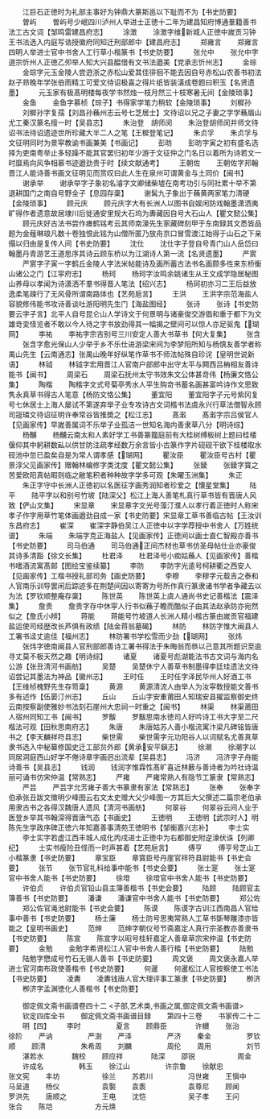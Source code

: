 <!-- { "loadSidebar": true } -->
　　江巨石正徳时为礼部主事好为钟鼎大篆斯邕以下耻而不为【书史防要】
　　曽屿
　　曽屿号少岷四川泸州人举进士正徳十二年为建昌知府博通羣籍善书法工古文词【邹鸣雷建昌府志】
　　涂澂
　　涂澂字维新城人正徳中嵗贡习钟王书法选入内庭写诰授徽府同知迁刑部郎中【建昌府志】
　　郑雍言
　　郑雍言四明人举进士官中书舍人工行草小楷篆书【书史防要】
　　张允中
　　张允中字道宗忻州人正徳乙夘举人知大兴县醖借有文书法遒美【党承志忻州志】
　　金琮
　　金琮字元玉金陵人尝逰浙之赤松山爱其佳徘徊不能去因自号赤松山农善书初法赵子昻晚年学张伯雨精工可爱文待诏极喜之得片纸皆装潢成卷题曰积玉【名贤遗墨】
　　元玉家有极髙明楼每夜学书然烛一枝月然三十枝寒暑无间【金陵琐事】
　　金鱼
　　金鱼字慕桢【琮子】书得家学笔力稍软【金陵琐事】
　　刘穉孙
　　刘穉孙字复孺【刘昌孙蘓州志云号七芝居士】文待诏以兄之子妻之字学蘓眉山尤工秦汉篆名擅一时【吴县志】
　　朱治登　胡师闵
　　朱治登胡师闵并师文待诏书法待诏遗迹世所珍藏大半二人之笔【王穉登笔记】
　　朱贞孚
　　朱贞孚与文征明同时为景寜教谕书画兼美【书画记】
　　彭昉
　　彭昉字寅之初有盛名选择为吏南粤举止多轻躁不能其官罢归初年少游于文征仲之门名日以着所为诗若文一时靡焉向风争相慕书迹遒劲贵于时【续文献通考】
　　王朝佐
　　王朝佐字邦翰晋江人能诗善书画文征明见而赏叹曰此人生在泉州可谓黄金与土同价【闽书】
　　谢承举
　　谢承举字子象初名濬字文卿储柴墟在南考功引与同社累十举不第退耕国门之南自号野全子【息园存稾】
　　谢髯九子象出于蘓黄两家笔力清硬【金陵琐事】
　　顾元庆
　　顾元庆字大有长洲人以图书自娱闲防戏翰墨潇洒夷旷得作者遗意故居埭川后徙通安里规大石坞为夀藏因自号大石山人【瞿文懿公集】
　　顾元庆好古法书尝作瘗鹤铭考云其师南濠先生家藏碑刻甲于东南録其文悉皆品题为金薤琳琅凡数十卷独恨此铭为山僧所匿乃放舟京口冒雪渡江始得于山石之下亲搨以归由是复传人间【书史防要】
　　沈仕
　　沈仕字子登自号青门山人岳岱曰翰墨丹青游艺王道思序其诗云顾东桥以为江湖诗人第一流【名贤遗墨】
　　严賔
　　严賔字子寅一字鹤丘金陵人字法米帖能诗及画所蓄古法书名画颇多徃来东桥衡山诸公之门【江寜府志】
　　杨珂
　　杨珂字汝鸣余姚诸生从王文成学隐居秘图山养母以孝闻为诗潇洒不羣书得晋人笔法【绍兴志】
　　杨珂初亦习二王后益放逸柔笔疎行了无风骨所谓南路体也【艺苑巵言】
　　王洪
　　王洪字宗范海盐人容貌修伟能书攻诗善谈吐游阳明先生门【海盐图经】
　　张诗
　　张诗【书史防要云字子言】北平人自号昆仑山人学诗文于何景明与诸豪俊交游倡和重于都下为文雄竒变怪览者不敢以今人待之字书放劲得其一幅揭之壁间可以惊人亦足驱鬼【瑚网】
　　李祐
　　李祐字宗吉别号三川安定人善大书草书【何大复集】
　　张含
　　张含字愈光保山人少举于乡不乐仕进游梁宋间为李梦阳所知与杨慎友善学者称禺山先生【云南通志】张禺山晚年好纵笔作草书不师法帖殊自珍诧【皇明世说新语】
　　林钺
　　林钺字宏用晋江人官南户部郎中出守太平与闗西吕柟相友善诗能书【闽书】
　　周梁石
　　周梁石抚州太守书效朱文公体甚竒伟【杨廉文恪公集】
　　陶楷
　　陶楷字文式号菊亭秀水人平生购竒书蓄名画甚富吟诗作文思致隽永真草书得古人笔意【杨防文恪公集】
　　董宜阳
　　董宜阳字子元号紫冈复号七休居士上海人屡试不第遂弃举子业专攻诗古文词楷书法虞永兴行草法僧智永顾司宼璘文待诏征明许奉常谷皆推奬之【松江志】
　　髙瀔
　　髙瀔字宗吕侯官人【见画家传】早嵗善属词不乐举子业孤洁一世知名海内善隶草八分【明诗综】
　　杨黼
　　杨黼云南太和人素好学工书善篆籀庭前有大桂树缚板树上题曰桂楼偃仰其中躬耕数畆以供甘防注疏孝经数万余言皆小古篆作字片砚砚干欲下桂楼取水砚池中忽已盈矣自是为常人谓孝感【瑚网】
　　瞿汝臣
　　瞿汝臣号古村【瞿景淳父见画家传】赠翰林编修字类沈度【瞿文懿公集】
　　张錂
　　张錂字寳之苦爱欧阳真帖暇则临之敝笔积者种种故字学多可观【朱曜玉洲集】
　　朱正
　　朱正字守中长洲人正徳初以名医征字画秀润知者珍爱之【懐星堂集】
　　陆平
　　陆平字以和别号竹坡【陆深父】松江上海人善笔札真行草书皆有晋唐人风致【俨山文集】
　　宋显章
　　宋显章字文光号藻汀濮人以孝行着正徳时人称宋孝子作字用草竹笔体画遒劲自成一家【书史防要】宋显章工草书善临古帖【王汝训东昌府志】
　　崔深
　　崔深字静伯吴江人正徳中以字学荐授中书舍人【万姓统谱】
　　朱端
　　朱端字克正海盐人【见画家传】正徳间以画士直仁智殿亦善书【书史防要】
　　司马伯通
　　司马伯通正间杰材也草书仿圣母帖仕业亦豪俊其诗多清豁【徐文长集】
　　杜君泽
　　杜君泽号小痴姑蘓人【见画家传】善楷书嗜酒流寓髙邮【图绘宝鉴续纂】
　　李防
　　李防字光逺号柯耕衢之西安人【见画家传】工楷书授礼部司务【画史防要】
　　李穆
　　李穆字元载吉之泰和人官南乐训导罢闲后踪迹多在荆楚间因以寄寄为号所作真行篆隶诸书学者争藏去以为法【罗钦顺整庵存稾】
　　陈世英
　　陈世英上虞人通尚书史记善楷法【震泽集】
　　詹贵
　　詹贵字存中休寜人行书似蘓子瞻而酷似子由其法赵承防亦宛然似之【詹氏小辨】
　　蒋能
　　蒋能号竹坡道人长洲人精小楷古篆由嵗贡官福建盐运使司经歴改长芦俱有政绩【陆金蒋翁墓碣】
　　林防
　　林防字惟大闽县人工署书迳丈逾佳【福州志】
　　林防署书学松雪而少劲【瑚网】
　　张炜
　　张炜字徳南闽县人官刑部郎善诗工署书得法于朱晦翁而叅以己意其所题识至逾寻丈莫不极天然之趣【明诗综】
　　诸夏
　　诸夏号彪湖能法书古文词与海内名公游【张丑清河书画舫】
　　吴楚
　　吴楚休宁人善草书制墨得李廷珪遗法文待诏尝记其墨法为神品【徽州志】
　　王时任
　　王时任字泽民华州人好酒工书【王维桢槐野先生存笥稾】
　　黄源
　　黄源清流人由举人为汝寜敎授能文善书多有述作【伍晏汀州志】
　　丘山
　　丘山字安重莆田人知瑞安县擢监察御史终云南按察副使雅妙书法刻石崖州大忠祠一时重之【闽书】
　　林渠
　　林渠莆田人宿州同知工书【闽书】
　　罗黻
　　罗黻思南水徳司人好吟诗工书大字至二尺楷法可观【田秋思南府志】
　　朱唐
　　朱唐姑苏人善小楷流寓汴梁凡碑铭皆唐书之【李天麟祥符县志】
　　柴世需
　　柴世需字元功阳谷人以词赋名尤善真草隶书选入中秘纂修国史迁工部贠外郎【黄承安平鎭志】
　　徐潮
　　徐潮字以同居洞庭西山好学不倦诗章字画迥出流辈【吴县志】
　　冯济
　　冯济字子舟能诗善书【吴县志】
　　钱润
　　钱润字惟霖性髙旷喜近林薮与善诗者为吟社诗温丽可诵书仿宋仲温【常熟志】
　　严雍
　　严雍常熟人有隐节工篆隶【常熟志】
　　严芸
　　严芸字允芳雍子善大书篆隶有家法【常熟志】
　　张奉
　　张奉字伯承张丑跋文徴明少峰图云右文太史赠大父少峰图一方其后大父撰述二篇宗老伯承用隶古书之各得汉魏唐人遗风【清河书画舫】
　　何翠谷
　　何翠谷云间人业于医登乡举其书翰深得晋唐气态【书画史】
　　王徳明
　　王徳明【武宗时人】明陈先生学政序碑正徳六年知嘉善事清苑王徳明书【邹衡嘉兴志补】
　　李士实
　　李士实字若虚江西丰城人成化丙戌进士正徳中为右都御史附逆濠伏诛【列卿纪】
　　士实书瘦险丑怪而一时声甚着【艺苑巵言】
　　傅亨
　　傅亨号芝山工小楷篆隶【书史防要】
　　章宝臣
　　章寳臣号丹崖官祥符县尉能书【书史会要】
　　张节
　　张节官礼科给事中能书【书史会要】
　　张士寔
　　张士寔官中书舍人能书【书史防要】
　　徐墱
　　徐墱官中书舍人能书【书史防要】
　　许伯贞
　　许伯贞官铅山县主簿善楷书【书史会要】
　　陆顾
　　陆顾官主簿善书【书史防要】
　　潘谦
　　潘谦官中书舍人能书【书史防要】
　　郑公佐
　　郑公佐官渑池尉能书【书史会要】
　　陈谟
　　陈谟字古训江西南昌人官给事中善书【书史防要】
　　杨士廉
　　杨士防号思夷常熟人工草书斲琴雕漆亦皆能之【皇明书画史】
　　范绅
　　范绅字朝仪号节斋嘉定人真行宗圣教亦善隶书【书史防要】
　　陈宣
　　陈宣字以昭号桂轩嘉定人善章草宗宋仲温【书史防要】
　　金勉
　　金勉字希贤松江人官中书舍人善行楷【书史防要】
　　陆勉
　　陆勉字懋成号竹石无锡人善书【书史防要】
　　周文褒
　　周文褒永嘉人举进士官河南布政使善楷书【书史防要】
　　何暹
　　何暹松江人官按察使工书法【书史防要】
　　凌夀
　　凌夀钱唐人官大理评事工篆隶【书史防要】
　　栁济
　　栁济字孟渊徳化人善楷书【书史防要】

　　御定佩文斋书画谱卷四十二
<子部,艺术类,书画之属,御定佩文斋书画谱>
　　钦定四库全书
　　御定佩文斋书画谱目録
　　第四十三卷
　　书家传二十二
　　明【四】
　　李时　　　　　夏言
　　顾鼎臣　　　　许纉
　　张治　　　　　徐阶
　　严讷　　　　　严澍
　　严泽　　　　　严济
　　秦金　　　　　罗钦顺
　　顾清　　　　　朱希周
　　刘麟　　　　　周伦
　　周用　　　　　刘节
　　湛若水　　　　魏校
　　顾应祥　　　　陆深
　　邵锐　　　　　　周金
　　许成名　　　　　韩玉
　　徐江山　　　　　许宗鲁
　　徐献忠　　　　　张文宪
　　丰坊　　　　　　徐兰
　　苏若川　　　　　冯世雍
　　王愼中　　　　　马呈道
　　杨仪　　　　　　袁褧
　　袁袠　　　　　　袁尊尼
　　顾闻　　　　　　罗洪先
　　唐顺之　　　　　王电
　　沈恺　　　　　　吴子孝
　　王问　　　　　　张合
　　陈垲　　　　　　方元焕

